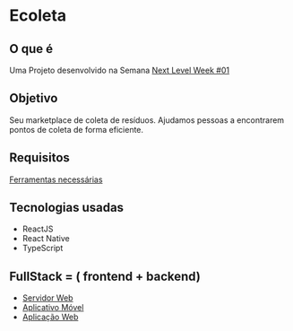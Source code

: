 # Ecoleta

O que é
---
<p>
	Uma Projeto desenvolvido na Semana <a href="https://nextlevelweek.com">Next Level Week #01</a>
</p>

Objetivo
---
Seu marketplace de coleta de resíduos.
Ajudamos pessoas a encontrarem pontos de coleta de forma eficiente.
</p>

Requisitos
---
<p>
	<a href="https://react-native.rocketseat.dev/">Ferramentas necessárias</a>
</p>

Tecnologias usadas
---
<ul>
	<li>ReactJS</li>
	<li>React Native</li>
	<li>TypeScript</li>
</ul>


FullStack  = ( frontend + backend)
---

<ul>
	<li><a href="https://github.com/DanielOliveiraSouza/nlw/tree/master/aulas/server">Servidor Web</a></li>
	<li><a href=https://github.com/DanielOliveiraSouza/nlw/tree/master/aulas/mobile>Aplicativo Móvel</a></li>
	<li><a href="https://github.com/DanielOliveiraSouza/nlw/tree/master/aulas/web">Aplicação Web</li>
</ul>
